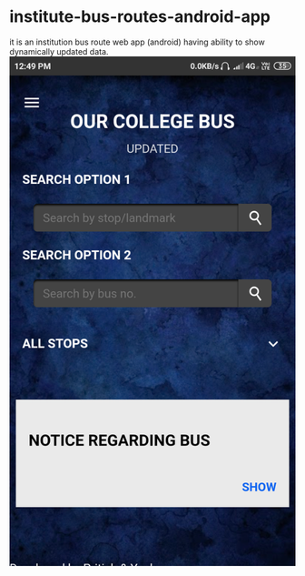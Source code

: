 # institute-bus-routes-android-app
it is an institution bus route web app (android) having ability to show dynamically updated data.  
<img src="/images/home.png">

